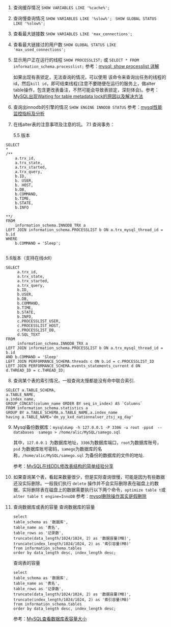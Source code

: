 

1. 查询缓存情况 `SHOW VARIABLES LIKE '%cache%';`

2. 查询慢查询情况 
 `SHOW VARIABLES LIKE '%slow%'; `
`SHOW GLOBAL STATUS LIKE '%slow%';  `
3. 查看最大链接数
`SHOW VARIABLES LIKE 'max_connections';  `
4. 查看最大链接过的用户数
 `SHOW GLOBAL STATUS LIKE 'max_used_connections';`
5. 显示用户正在运行的线程
`SHOW PROCESSLIST;`
  或
  `SELECT * FROM information_schema.processlist;`
  参考：[mysql: show processlist 详解](https://zhuanlan.zhihu.com/p/30743094)
  
    如果出现有表锁定，无法查询的情况，可以使用  该命令来查询出任务的线程的id，然后`kill id`，即可结束线程(注意不要随便在运行的服务上，做alter table操作，包含更改表备注，不然可能会导致表锁定，深刻体会)。参考：[MySQL出现Waiting for table metadata lock的原因以及解决方法](https://www.cnblogs.com/digdeep/p/4892953.html)

6. 查询出innodb的引擎的情况 `SHOW ENGINE INNODB STATUS`
  参考：[mysql性能监控指标及分析](https://blog.csdn.net/rudygao/article/details/47151033)

7. 在线alter表的注意事项及注意的坑。
   7.1 查询事务：
   
   5.5 版本
 ```
 SELECT
*
/**
     a.trx_id,
     a.trx_state,
     a.trx_started,
     a.trx_query,
     b.ID,
     b. USER,
     b. HOST,
     b.DB,
     b.COMMAND,
     b.TIME,
     b.STATE,
     b.INFO
     
 **/
FROM
     information_schema.INNODB_TRX a
LEFT JOIN information_schema.PROCESSLIST b ON a.trx_mysql_thread_id = b.id
WHERE
     b.COMMAND = 'Sleep';
     
 ```
5.6版本（支持在线ddl）
```
SELECT
     a.trx_id,
     a.trx_state,
     a.trx_started,
     a.trx_query,
     b.ID,
     b.USER,
     b.DB,
     b.COMMAND,
     b.TIME,
     b.STATE,
     b.INFO,
     c.PROCESSLIST_USER,
     c.PROCESSLIST_HOST,
     c.PROCESSLIST_DB,
     d.SQL_TEXT
FROM
     information_schema.INNODB_TRX a
LEFT JOIN information_schema.PROCESSLIST b ON a.trx_mysql_thread_id = b.id
AND b.COMMAND = 'Sleep'
LEFT JOIN PERFORMANCE_SCHEMA.threads c ON b.id = c.PROCESSLIST_ID
LEFT JOIN PERFORMANCE_SCHEMA.events_statements_current d ON d.THREAD_ID = c.THREAD_ID;
```



8. 查询某个表的索引情况，一般查询太慢都是没有命中联合索引.
```
SELECT a.TABLE_SCHEMA,
a.TABLE_NAME,
a.index_name,
GROUP_CONCAT(column_name ORDER BY seq_in_index) AS `Columns`
FROM information_schema.statistics a
GROUP BY a.TABLE_SCHEMA,a.TABLE_NAME,a.index_name
having a.TABLE_NAME='dm_yy_kxd_nationnalver_ztsj_xg_day'
```

9. Mysql备份数据库：`mysqldump -h 127.0.0.1 -P 3306 -u root -ppsd  --databases  samego > /home/alic/MySQL/samego.sql`
 
   其中，`127.0.0.1 `为数据库地址，`3306`为数据库端口，`root`为数据库账号，`psd` 为数据库账号密码，`samego`为数据库的名称，`/home/alic/MySQL/samego.sql` 为备份的数据库的文件的地址.
   
    参考：[MySQL在线DDL修改表结构的简单经验分享](https://cloud.tencent.com/developer/article/1072214)

10. 如果查询某个表，看起来数量很少，但是实际查询很慢，可能是因为有些数据还没实际删除。一般我们执行 `delete` 操作并不会实际删除表在磁盘上的数据，实际删除表在磁盘上的数据需要执行以下两个命令，`optimize table t`或`alter table t engine=InnoDB`  参考：[mysql删除操作其实是假删除
](https://zhuanlan.zhihu.com/p/66336976)


11. 查询数据库或表的容量
 	  查询数据库的容量
	```
	select 
	table_schema as '数据库',
	table_name as '表名',
	table_rows as '记录数',
	truncate(data_length/1024/1024, 2) as '数据容量(MB)',
	truncate(index_length/1024/1024, 2) as '索引容量(MB)'
	from information_schema.tables
	order by data_length desc, index_length desc;
	```
	  查询表的容量
	```
	select 
	table_schema as '数据库',
	table_name as '表名',
	table_rows as '记录数',
	truncate(data_length/1024/1024, 2) as '数据容量(MB)',
	truncate(index_length/1024/1024, 2) as '索引容量(MB)'
	from information_schema.tables
	order by data_length desc, index_length desc;
	```
	参考：[MySQL查看数据库表容量大小](https://blog.csdn.net/fdipzone/article/details/80144166)

  
